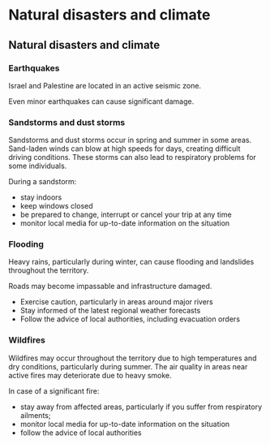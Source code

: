 # Natural disasters and climate

## Natural disasters and climate

### Earthquakes

Israel and Palestine are located in an active seismic zone.

Even minor earthquakes can cause significant damage.

### Sandstorms and dust storms

Sandstorms and dust storms occur in spring and summer in some areas. Sand-laden winds can blow at high speeds for days, creating difficult driving conditions. These storms can also lead to respiratory problems for some individuals.

During a sandstorm:

* stay indoors
* keep windows closed
* be prepared to change, interrupt or cancel your trip at any time
* monitor local media for up-to-date information on the situation

### Flooding

Heavy rains, particularly during winter, can cause flooding and landslides throughout the territory.

Roads may become impassable and infrastructure damaged.

* Exercise caution, particularly in areas around major rivers
* Stay informed of the latest regional weather forecasts
* Follow the advice of local authorities, including evacuation orders

### Wildfires

Wildfires may occur throughout the territory due to high temperatures and dry conditions, particularly during summer. The air quality in areas near active fires may deteriorate due to heavy smoke.

In case of a significant fire:

* stay away from affected areas, particularly if you suffer from respiratory ailments;
* monitor local media for up-to-date information on the situation
* follow the advice of local authorities
